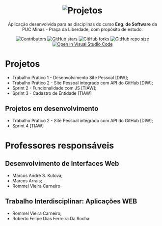 <h1 align="center">
  <img alt="Projetos" title="Projetos" src="./Documentacao/svg/Logo-Klug-3-branco.svg"/>
</h1>

<p align="center">Aplicação desenvolvida para as disciplinas do curso <strong>Eng. de Software</strong> da PUC Minas - Praça da Liberdade, com propósito de estudo.</p>

<p align="center">
  <a href="https://github.com/NikolasLouret/NikolasLouret/graphs/contributors">
    <img src="https://img.shields.io/github/contributors/NikolasLouret/NikolasLouret" alt="Contributors">
  </a>

  <a href="https://github.com/NikolasLouret/NikolasLouret/stargazers">
    <img alt="GitHub stars" src="https://img.shields.io/github/stars/NikolasLouret/NikolasLouret">
  </a>

  <a href="https://github.com/NikolasLouret/NikolasLouret/network">
    <img alt="GitHub forks" src="https://img.shields.io/github/forks/NikolasLouret/NikolasLouret">
  </a>

  <img alt="GitHub repo size" src="https://img.shields.io/github/repo-size/NikolasLouret/NikolasLouret">

  <a href="https://classroom.github.com/online_ide?assignment_repo_id=453591&assignment_repo_type=GroupAssignmentRepo">
    <img src="https://classroom.github.com/assets/open-in-vscode-f059dc9a6f8d3a56e377f745f24479a46679e63a5d9fe6f495e02850cd0d8118.svg"
    alt="Open in Visual Studio Code" >
  </a>
</p>

# Projetos

- Trabalho Prático 1 - Desenvolvimento Site Pessoal [DIW];
- Trabalho Prático 2 - Site Pessoal integrado com API do GitHub [DIW];
- Sprint 2 - Funcionalidade com JS [TIAW];
- Sprint 3 - Cadastro de Entidade [TIAW]

## Projetos em desenvolvimento

- Trabalho Prático 2 - Site Pessoal integrado com API do GitHub [DIW];
- Sprint 4 [TIAW]

# Professores responsáveis

## Desenvolvimento de Interfaces Web

- Marcos André S. Kutova;
- Marcos Arrais;
- Rommel Vieira Carneiro

## Trabalho Interdisciplinar: Aplicações WEB

- Rommel Vieira Carneiro;
- Roberto Felipe Dias Ferreira Da Rocha

